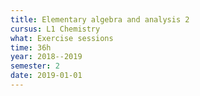 ```yaml
---
title: Elementary algebra and analysis 2
cursus: L1 Chemistry
what: Exercise sessions
time: 36h
year: 2018--2019
semester: 2
date: 2019-01-01
---
```

